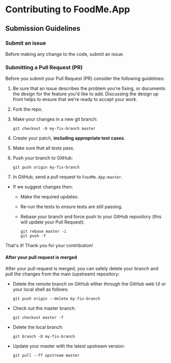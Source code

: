 # Contributing to FoodMe.App

## Submission Guidelines

### Submit an issue
Before making any change to the code, submit an issue.

### <a name="submit-pr"></a> Submitting a Pull Request (PR)
Before you submit your Pull Request (PR) consider the following guidelines:

1. Be sure that an issue describes the problem you're fixing, or documents the design for the feature you'd like to add.
  Discussing the design up front helps to ensure that we're ready to accept your work.
1. Fork the repo.
1. Make your changes in a new git branch:

     ```shell
     git checkout -b my-fix-branch master
     ```

1. Create your patch, **including appropriate test cases**.
1. Make sure that all tests pass.

1. Push your branch to GitHub:

    ```shell
    git push origin my-fix-branch
    ```

1. In GitHub, send a pull request to `FoodMe.App:master`.
* If we suggest changes then:
  * Make the required updates.
  * Re-run the tests to ensure tests are still passing.
  * Rebase your branch and force push to your GitHub repository (this will update your Pull Request):

    ```shell
    git rebase master -i
    git push -f
    ```

That's it! Thank you for your contribution!

#### After your pull request is merged

After your pull request is merged, you can safely delete your branch and pull the changes
from the main (upstream) repository:

* Delete the remote branch on GitHub either through the GitHub web UI or your local shell as follows:

    ```shell
    git push origin --delete my-fix-branch
    ```

* Check out the master branch:

    ```shell
    git checkout master -f
    ```

* Delete the local branch:

    ```shell
    git branch -D my-fix-branch
    ```

* Update your master with the latest upstream version:

    ```shell
    git pull --ff upstream master
    ```
